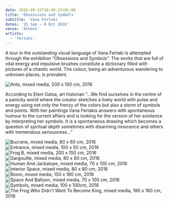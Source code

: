 ```yaml
---
date: 2016-09-15T10:49:13+01:00
title: 'Obsessions and Symbols'
subtitle: 'Vana Fertaki'
dates: '15 Sep – 8 Oct 2016'
venue: 'Athens'
artists:
  - 'fertaki' 
---
```

A tour in the outstanding visual language of Vana Fertaki is attempted through the exhibition “Obsessions and Symbols”. The works that are full of vital energy and impulsive brushes constitute a dictionary filled with pictures of a chaotic world. The colour, being an adventurous wandering to unknown places, is prevalent.

![Ants,<br> mixed media, 200 x 150 cm,<br> 2016](/exhibitions/fertaki-obsessions-and-symbols/fertaki-01_667x1000.jpg)

According to Eleni Gatsa, art historian “…We find ourselves in the centre of a panicky world where the creator sketches a lively world with pulse and energy using not only the frenzy of the colors but also a storm of symbols and points. With her paintings Vana Fertakis answers with spontaneous humour to the current affairs and is looking for the version of her existence by interpreting her symbols. It is a spontaneous drawing which becomes a question of spiritual depth sometimes with disarming innocence and others with tremendous seriousness…”

![Bucrane,<br> mixed media, 80 x 60 cm,<br> 2016](/exhibitions/fertaki-obsessions-and-symbols/fertaki-02_667x1000.jpg)
![Entrance,<br> mixed media, 100 x 50 cm,<br> 2016](/exhibitions/fertaki-obsessions-and-symbols/fertaki-03_667x1000.jpg)
![Frog B,<br> mixed media, 200 x 150 cm,<br> 2016](/exhibitions/fertaki-obsessions-and-symbols/fertaki-04_667x1000.jpg)
![Gargouille,<br> mixed media, 80 x 80 cm,<br> 2016](/exhibitions/fertaki-obsessions-and-symbols/fertaki-05_1000x667.jpg)
![Human And Jackalope,<br> mixed media, 70 x 100 cm,<br> 2016](/exhibitions/fertaki-obsessions-and-symbols/fertaki-06_1000x667.jpg)
![Interior Space,<br> mixed media, 80 x 80 cm,<br> 2016](/exhibitions/fertaki-obsessions-and-symbols/fertaki-07_1000x667.jpg)
![Room,<br> mixed media, 150 x 180 cm,<br> 2016](/exhibitions/fertaki-obsessions-and-symbols/fertaki-08_1000x667.jpg)
![Space And Balloon,<br> mixed media, 70 x 100 cm,<br> 2016](/exhibitions/fertaki-obsessions-and-symbols/fertaki-09_1000x667.jpg)
![Symbols,<br> mixed media, 100 x 100cm,<br> 2016](/exhibitions/fertaki-obsessions-and-symbols/fertaki-10_1000x667.jpg)
![The Frog Who Didn't Want<br> To Become King,<br> mixed media, 180 x 160 cm,<br> 2016](/exhibitions/fertaki-obsessions-and-symbols/fertaki-11_1000x667.jpg)